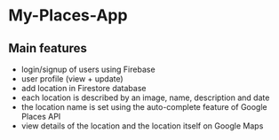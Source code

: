 # My-Places-App

## Main features  
- login/signup of users using Firebase 
- user profile (view + update)
- add location in Firestore database
- each location is described by an image, name, description and date
- the location name is set using the auto-complete feature of Google Places API 
- view details of the location and the location itself on Google Maps
